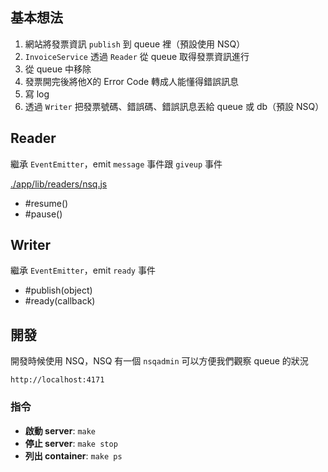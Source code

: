 ## 基本想法

1. 網站將發票資訊 `publish` 到 queue 裡（預設使用 NSQ）
2. `InvoiceService` 透過 `Reader` 從 queue 取得發票資訊進行
5. 從 queue 中移除
3. 發票開完後將他X的 Error Code 轉成人能懂得錯誤訊息
4. 寫 log
5. 透過 `Writer` 把發票號碼、錯誤碼、錯誤訊息丟給 queue 或 db（預設 NSQ）

## Reader

繼承 `EventEmitter`，emit `message` 事件跟 `giveup` 事件

[./app/lib/readers/nsq.js](./app/lib/readers/nsq.js#L35)

* #resume()
* #pause()

## Writer

繼承 `EventEmitter`，emit `ready` 事件

* #publish(object)
* #ready(callback)

## 開發

開發時候使用 NSQ，NSQ 有一個 `nsqadmin` 可以方便我們觀察 queue 的狀況

```
http://localhost:4171
```

### 指令

* __啟動 server__: `make`
* __停止 server__: `make stop`
* __列出 container__: `make ps`

